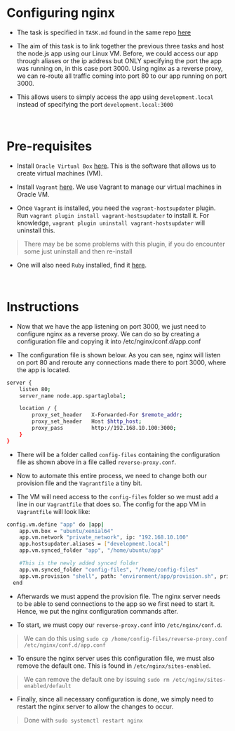 # Configuring nginx

- The task is specified in `TASK.md` found in the same repo [here]()

- The aim of this task is to link together the previous three tasks and host the node.js app using our Linux VM. Before, we could access our app through aliases or the ip address but ONLY specifying the port the app was running on, in this case port 3000. Using nginx as a reverse proxy, we can re-route all traffic coming into port 80 to our app running on port 3000.

- This allows users to simply access the app using `development.local` instead of specifying the port `development.local:3000`

<br>


# Pre-requisites

- Install `Oracle Virtual Box` [here](https://www.virtualbox.org/wiki/Downloads). This is the software that allows us to create virtual machines (VM).

- Install `Vagrant` [here](https://www.vagrantup.com/downloads.html). We use Vagrant to manage our virtual machines in Oracle VM.

- Once `Vagrant` is installed, you need the `vagrant-hostsupdater` plugin. Run `vagrant plugin install vagrant-hostsupdater` to install it. For knowledge, `vagrant plugin uninstall vagrant-hostsupdater` will uninstall this.

> There may be be some problems with this plugin, if you do encounter some just uninstall and then re-install

- One will also need `Ruby` installed, find it [here](https://www.ruby-lang.org/en/downloads/). 

<br>

# Instructions

- Now that we have the app listening on port 3000, we just need to configure nginx as a reverse proxy. We can do so by creating a configuration file and copying it into /etc/nginx/conf.d/app.conf

- The configuration file is shown below. As you can see, nginx will listen on port 80 and reroute any connections made there to port 3000, where the app is located.

```bash
server {
    listen 80;
    server_name node.app.spartaglobal;

    location / {
        proxy_set_header   X-Forwarded-For $remote_addr;
        proxy_set_header   Host $http_host;
        proxy_pass         http://192.168.10.100:3000;
    }
}
```

- There will be a folder called `config-files` containing the configuration file as shown above in a file called `reverse-proxy.conf`.

- Now to automate this entire process, we need to change both our provision file and the `Vagrantfile` a tiny bit.


- The VM will need access to the `config-files` folder so we must add a line in our `Vagrantfile` that does so. The config for the app VM in `Vagrantfile` will look like:
```bash
config.vm.define "app" do |app|
    app.vm.box = "ubuntu/xenial64"
    app.vm.network "private_network", ip: "192.168.10.100"
    app.hostsupdater.aliases = ["development.local"]
    app.vm.synced_folder "app", "/home/ubuntu/app"

    #This is the newly added synced folder
    app.vm.synced_folder "config-files", "/home/config-files"
    app.vm.provision "shell", path: "environment/app/provision.sh", privileged: false
  end
```

- Afterwards we must append the provision file. The nginx server needs to be able to send connections to the app so we first need to start it. Hence, we put the nginx configuration commands after.

- To start, we must copy our `reverse-proxy.conf` into `/etc/nginx/conf.d`. 
> We can do this using `sudo cp /home/config-files/reverse-proxy.conf /etc/nginx/conf.d/app.conf`

- To ensure the nginx server uses this configuration file, we must also remove the default one. This is found in `/etc/nginx/sites-enabled`.
> We can remove the default one by issuing `sudo rm /etc/nginx/sites-enabled/default`

- Finally, since all necessary configuration is done, we simply need to restart the nginx server to allow the changes to occur.
> Done with `sudo systemctl restart nginx`